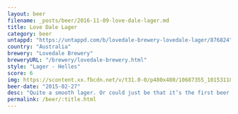 ```yaml
---
layout: beer
filename: _posts/beer/2016-11-09-love-dale-lager.md
title: Love Dale Lager
category: beer
untappd: "https://untappd.com/b/lovedale-brewery-lovedale-lager/876824"
country: "Australia"
brewery: "Lovedale Brewery"
breweryURL: "/brewery/lovedale-brewery.html"
style: "Lager - Helles"
score: 6
img: https://scontent.xx.fbcdn.net/v/t31.0-0/p480x480/10687355_10153118669793745_4229208713620347909_o.jpg?oh=1c960f4374ebdeb92e4447fa2022df73&oe=59CA386B
beer-date: "2015-02-27"
desc: "Quite a smooth lager. Or could just be that it’s the first beer on Friday"
permalink: /beer/:title.html
---
```

